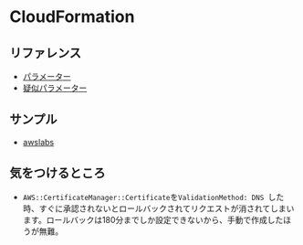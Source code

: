 # CloudFormation
## リファレンス
- [パラメーター](https://docs.aws.amazon.com/ja_jp/AWSCloudFormation/latest/UserGuide/parameters-section-structure.html)
- [疑似パラメーター](https://docs.aws.amazon.com/ja_jp/AWSCloudFormation/latest/UserGuide/pseudo-parameter-reference.html)

## サンプル
- [awslabs](https://github.com/awslabs/aws-cloudformation-templates)

## 気をつけるところ
- `AWS::CertificateManager::Certificate`を`ValidationMethod: DNS `した時、すぐに承認されないとロールバックされてリクエストが消されてしまいます。ロールバックは180分までしか設定できないから、手動で作成したほうが無難。